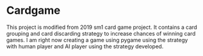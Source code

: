 # Cardgame
This project is modified from 2019 sm1 card game project. It contains a card grouping and card discarding strategy to increase chances of winning card games. 
I am right now creating a game using pygame using the strategy with human player and AI player using the strategy developed.
